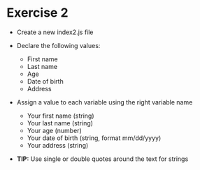 # Exercise 2

- Create a new index2.js file
- Declare the following values:
  - First name
  - Last name
  - Age
  - Date of birth
  - Address
- Assign a value to each variable using the right variable name

  - Your first name (string)
  - Your last name (string)
  - Your age (number)
  - Your date of birth (string, format mm/dd/yyyy)
  - Your address (string)

- **TIP:** Use single or double quotes around the text for strings
